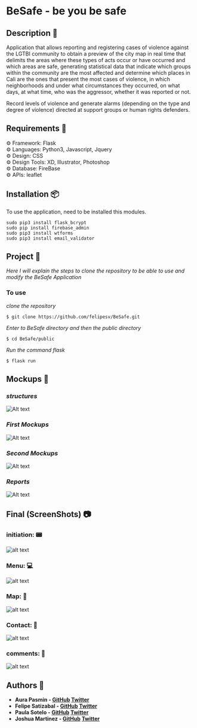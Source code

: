# BeSafe - be you be safe

## Description 📜

Application that allows reporting and registering cases of violence against the LGTBI community to obtain a preview of the city map in real time that delimits the areas where these types of acts occur or have occurred and which areas are safe, generating statistical data that indicate which groups within the community are the most affected and determine which places in Cali are the ones that present the most cases of violence, in which neighborhoods and under what circumstances they occurred, on what days, at what time, who was the aggressor, whether it was reported or not.

Record levels of violence and generate alarms (depending on the type and degree of violence) directed at support groups or human rights defenders.

## Requirements :pencil:
⚙ Framework: Flask  
⚙ Languages: Python3, Javascript, Jquery  
⚙ Design: CSS  
⚙ Design Tools: XD, Illustrator, Photoshop  
⚙ Database: FireBase  
⚙ APIs: leaflet

## Installation :package:
To use the application, need to be installed this modules.
```
sudo pip3 install flask_bcrypt
sudo pip install firebase_admin
sudo pip3 install wtforms
sudo pip3 install email_validator
```
## Project :file_folder:

_Here I will explain the steps to clone the repository to be able to use and modify the BeSafe Application_

### To use

_clone the repository_
```
$ git clone https://github.com/felipesv/BeSafe.git
```

_Enter to BeSafe directory and then the public directory_
```
$ cd BeSafe/public
```

_Run the command flask_
```
$ flask run
```

## Mockups :notebook:

### _structures_
![Alt text](https://i.imgur.com/EYMrrMC.png)

### _First Mockups_
![Alt text](https://imgur.com/0bzIRzS.png)

### _Second Mockups_
![Alt text](https://i.imgur.com/ZfUs0Vd.png)

### _Reports_
![Alt text](https://imgur.com/xNioCVw.png)

## Final (ScreenShots) :camera:

### initiation: 📟

![alt text](https://i.imgur.com/5WmGLZq.png)

### Menu: 💻

![alt text](https://i.imgur.com/ajXoQl1.png)

### Map: 📍

![alt text](https://i.imgur.com/tqSYl3i.png)

### Contact: 📱

![alt text](https://i.imgur.com/EmAOJQH.png)

### comments: 📨

![alt text](https://i.imgur.com/nPecjll.png)


## Authors 📜

* **Aura Pasmin - [GitHub](https://github.com/auraPasmin) [Twitter](https://twitter.com/Mari_Pasmin)** 
* **Felipe Satizabal - [GitHub](https://github.com/felipesv/) [Twitter](https://twitter.com/FelipeSatizaba3)** 
* **Paula Sotelo - [GitHub](https://github.com/omeinsotelo) [Twitter](https://twitter.com/omeinsotelo)** 
* **Joshua Martinez - [GitHub](https://github.com/dantsub) [Twitter](https://twitter.com/DanyJoshi)** 
